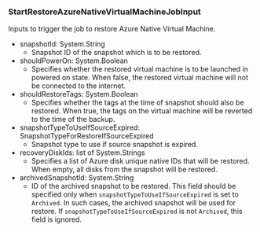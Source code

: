 ### StartRestoreAzureNativeVirtualMachineJobInput
Inputs to trigger the job to restore Azure Native Virtual Machine.

- snapshotId: System.String
  - Snapshot ID of the snapshot which is to be restored.
- shouldPowerOn: System.Boolean
  - Specifies whether the restored virtual machine is to be launched in powered on state. When false, the restored virtual machine will not be connected to the internet.
- shouldRestoreTags: System.Boolean
  - Specifies whether the tags at the time of snapshot should also be restored. When true, the tags on the virtual machine will be reverted to the time of the backup.
- snapshotTypeToUseIfSourceExpired: SnapshotTypeForRestoreIfSourceExpired
  - Snapshot type to use if source snapshot is expired.
- recoveryDiskIds: list of System.Strings
  - Specifies a list of Azure disk unique native IDs that will be restored. When empty, all disks from the snapshot will be restored.
- archivedSnapshotId: System.String
  - ID of the archived snapshot to be restored. This field should be specified only when `snapshotTypeToUseIfSourceExpired` is set to `Archived`. In such cases, the archived snapshot will be used for restore. If `snapshotTypeToUseIfSourceExpired` is not `Archived`, this field is ignored.
